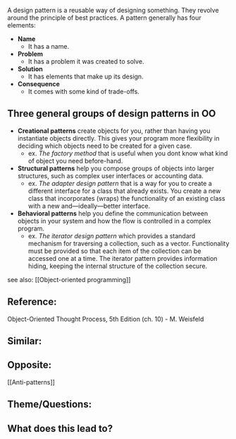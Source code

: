 A design pattern is a reusable way of designing something. They revolve around the principle of best practices. A pattern generally has four elements:

- **Name**
	- It has a name.
- **Problem**
	- It has a problem it was created to solve.
- **Solution**
	- It has elements that make up its design.
- **Consequence**
	- It comes with some kind of trade-offs.

## Three general groups of design patterns in OO

- **Creational patterns** create objects for you, rather than having you instantiate objects directly. This gives your program more flexibility in deciding which objects need to be created for a given case.
	- ex. *The factory method* that is useful when you dont know what kind of object you need before-hand.
- **Structural patterns** help you compose groups of objects into larger structures, such as complex user interfaces or accounting data.
	- ex. *The adapter design pattern* that is a way for you to create a different interface for a class that already exists. You create a new class that incorporates (wraps) the functionality of an existing class with a new and—ideally—better interface.
- **Behavioral patterns** help you define the communication between objects in your system and how the flow is controlled in a complex program.
	- ex. *The iterator design pattern* which provides a standard mechanism for traversing a collection, such as a vector. Functionality must be provided so that each item of the collection can be accessed one at a time. The iterator pattern provides information hiding, keeping the internal structure of the collection secure.

see also: [[Object-oriented programming]]

## Reference:
Object-Oriented Thought Process, 5th Edition (ch. 10) - M. Weisfeld

## Similar:

## Opposite:
[[Anti-patterns]]

## Theme/Questions:

## What does this lead to?